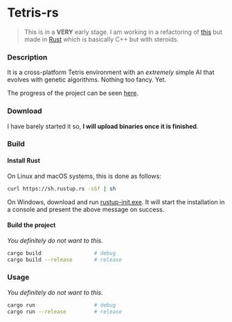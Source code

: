 # Tetris-rs

> This is in a **VERY** early stage. I am working in a refactoring of [this](https://github.com/MrRobb/Artificial-Intelligence/tree/master/Tetris%20AI) but made in [Rust](https://www.rust-lang.org) which is basically C++ but with steroids.

### Description

It is a cross-platform Tetris environment with an _extremely_ simple AI that evolves with genetic algorithms. Nothing too fancy. Yet.

The progress of the project can be seen [here](https://github.com/MrRobb/tetris-rs/projects/1).

### Download

I have barely started it so, **I will upload binaries once it is finished**.

### Build

#### Install Rust

On Linux and macOS systems, this is done as follows:

```sh
curl https://sh.rustup.rs -sSf | sh
```

On Windows, download and run [rustup-init.exe](https://win.rustup.rs/). It will start the installation in a console and present the above message on success.

#### Build the project

_You definitely do not want to this._ 

```sh
cargo build                 # debug
cargo build --release       # release
```

### Usage

_You definitely do not want to this._

```sh
cargo run                   # debug
cargo run --release         # release
```

